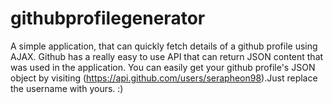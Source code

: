 # githubprofilegenerator
A simple application, that can quickly fetch details of a github profile using AJAX. Github has a really easy to use API that can return JSON content that was used in the application.
You can easily get your github profile's JSON object by visiting (https://api.github.com/users/serapheon98).Just replace the username with yours. :)
